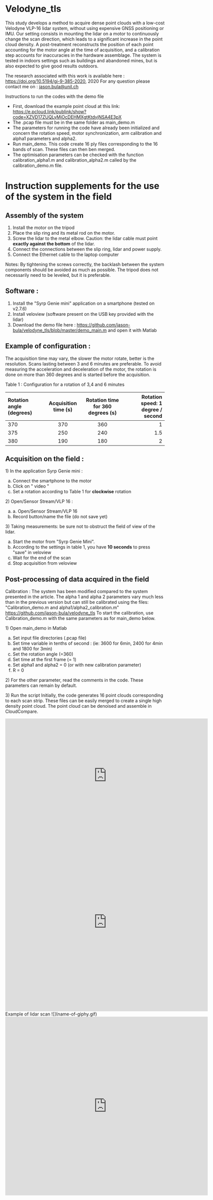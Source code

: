 # Velodyne_tls

This study develops a method to acquire dense point clouds with a low-cost Velodyne VLP-16 lidar system, without using expensive GNSS positioning or IMU. Our setting consists in mounting the lidar on a motor to continuously change the scan direction, which leads to a significant increase in the point cloud density.  A post-treatment reconstructs the position of each point accounting for the motor angle at the time of acquisition, and a calibration step accounts for inaccuracies in the hardware assemblage. The system is tested in indoors settings such as buildings and abandoned mines, but is also expected to give good  results outdoors. 

The research associated with this work is available here : https://doi.org/10.5194/gi-9-385-2020, 2020
For any question please contact me on : jason.bula@unil.ch



Instructions to run the codes with the demo file

- First, download the example point cloud at this link: https://e.pcloud.link/publink/show?code=XZVD17ZUQLyMjOcDEHMXgtKtdvjNSA4E3pX
- The .pcap file must be in the same folder as main_demo.m
- The parameters for running the code have already been initialized and concern the rotation speed, motor synchronization, arm calibration and alpha1 parameters and alpha2.
- Run main_demo. This code create 16 ply files corresponding to the 16 bands of scan. These files can then ben merged.
- The optimisation parameters can be checked with the function calibration_alpha1.m and calibration_alpha2.m called by the calibration_demo.m file.


<h1>Instruction supplements for the use of the system in the field</h1>


<h2>Assembly of the system</h2>

1) Install the motor on the tripod
2) Place the slip ring and its metal rod on the motor.
3) Screw the lidar to the metal elbow. Caution: the lidar cable must point <b>exactly against the bottom</b> of the lidar. 
4) Connect the connections between the slip ring, lidar and power supply.
5) Connect the Ethernet cable to the laptop computer

Notes: By tightening the screws correctly, the backlash between the system components should be avoided as much as possible. The tripod does not necessarily need to be leveled, but it is preferable. 

<h2>Software :</h2>

1) Install the "Syrp Genie mini" application on a smartphone (tested on v2.7.6)
2) Install veloview (software present on the USB key provided with the lidar)
3) Download the demo file here : https://github.com/jason-bula/velodyne_tls/blob/master/demo_main.m and open it with Matlab


<h2>Example of configuration :</h2>
The acquisition time may vary, the slower the motor rotate, better is the resolution. Scans lasting between 3 and 6 minutes are preferable. To avoid measuring the acceleration and deceleration of the motor, the rotation is done on more than 360 degrees and is started before the acquisition. 

 <p>Table 1 : Configuration for a rotation of 3,4 and 6 minutes</p>





| Rotation angle (degrees) | Acquisition time (s)  | Rotation time for 360 degrees (s) | Rotation speed: 1 degree / second  |
| :---                      |     :---:             |          :---:                    |          ---:                      |
| 370                         |    370                   |   360                                |1                                    |
| 375                      | 250           | 240                                                          |1.5           |
| 380                      | 190         | 180                                                          |2             |


<h2>Acquisition on the field :</h2>
1) In the application Syrp Genie mini :
 <ol type="a">
   <li>Connect the smartphone to the motor</li>
   <li>Click on " video "</li>
 <li>	Set a rotation according to Table 1 for <b>clockwise</b> rotation</li>
 </ol>


<p>
 2)	Open/Sensor Stream/VLP 16 :
 <ol type="a">
  <li> a.	Open/Sensor Stream/VLP 16</li>
  <li>Record button/name the file (do not save yet)</li>
 </ol>
</p>
  
<p>  
3) Taking measurements: be sure not to obstruct the field of view of the lidar.
<ol type="a">
  <li>Start the motor from "Syrp Genie Mini".</li>
  <li>According to the settings in table 1, you have <b>10 seconds</b> to press "save" in veloview</li>
  <li>Wait for the end of the scan</li>
  <li>Stop acquisition from veloview </li>

</ol>
</p>
 <h2> Post-processing of data acquired in the field</h2>
 
Calibration :
The system has been modified compared to the system presented in the article. The alpha 1 and alpha 2 parameters vary much less than in the previous version but can still be calibrated using the files: "Calibration_demo.m and alpha1/alpha2_calibration.m" https://github.com/jason-bula/velodyne_tls
To start the calibration, use Calibration_demo.m with the same parameters as for main_demo below.

<p>
1) Open main_demo in Matlab
<ol type="a">
  <li>Set input file directories (.pcap file)</li>
  <li>Set time variable in tenths of second : (ie: 3600 for 6min, 2400 for 4min and 1800 for 3min)</li>
  <li>Set the rotation angle (=360)</li>
  <li>Set time at the first frame (= 1)</li>
  <li>Set alpha1 and alpha2 = 0 (or with new calibration parameter)</li>
  <li>R = 0</li>
 </ol>
 
</p>

<p>
2) For the other parameter, read the comments in the code. These parameters can remain by default.
</p>

<p>
 3) Run the script
</p)

<p>
Initially, the code generates 16 point clouds corresponding to each scan strip. These files can be easily merged to create a single high density point cloud. The point cloud can be denoised and assemble in CloudCompare.
</p>
<iframe src="https://player.vimeo.com/video/**yourvideonumberhere**" width="640" height="360" frameborder="0" allow="autoplay; fullscreen" allowfullscreen></iframe>

<iframe src="https://player.vimeo.com/video/390553933" width="640" height="564" frameborder="0" allow="autoplay; fullscreen" allowfullscreen></iframe>
Example of lidar scan 
![](name-of-giphy.gif)

<iframe src="https://player.vimeo.com/video/380239565" width="640" height="564" frameborder="0" allow="autoplay; fullscreen" allowfullscreen></iframe>
